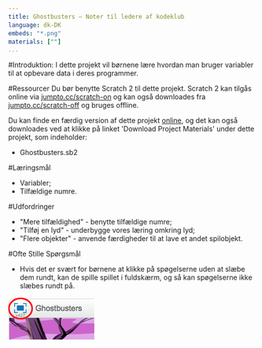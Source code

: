 ```yaml
---
title: Ghostbusters — Noter til ledere af kodeklub
language: dk-DK
embeds: "*.png"
materials: [""] 
...
```


#Introduktion:
I dette projekt vil børnene lære hvordan man bruger variabler til at opbevare data i deres programmer.
 
#Ressourcer
Du bør benytte Scratch 2 til dette projekt. Scratch 2 kan tilgås online via [jumpto.cc/scratch-on](http://jumpto.cc/scratch-on) og kan også downloades fra  [jumpto.cc/scratch-off](http://jumpto.cc/scratch-off) og bruges offline.

Du kan finde en færdig version af dette projekt <a href="http://scratch.mit.edu/projects/60787262/#editor">online</a>, og det kan også downloades ved at klikke på linket 'Download Project Materials' under dette projekt, som indeholder: 

+ Ghostbusters.sb2

#Læringsmål
+ Variabler;
+ Tilfældige numre.

#Udfordringer
+ "Mere tilfældighed" - benytte tilfældige numre;
+ "Tilføj en lyd" - underbygge vores læring omkring lyd; 
+ "Flere objekter" - anvende færdigheder til at lave et andet spilobjekt.
 
#Ofte Stille Spørgsmål
+ Hvis det er svært for børnene at klikke på spøgelserne uden at slæbe dem rundt, kan de spille spillet i fuldskærm, og så kan spøgelserne ikke slæbes rundt på.

![screenshot](ghost-fullscreen.png)
